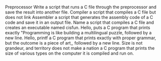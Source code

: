 Preprocessor
Write a script that runs a C file through the preprocessor and save the result into another file.
 Compiler
a script that compiles a C file but does not link
Assembler
a script that generates the assembly code of a C code and save it in an output file.
Name
 a script that compiles a C file and creates an executable named cisfun.
 Hello, puts
a C program that prints exactly "Programming is like building a multilingual puzzle, followed by a new line.
Hello, printf
a C program that prints exactly with proper grammar, but the outcome is a piece of art,, followed by a new line.
Size is not grandeur, and territory does not make a nation
a C program that prints the size of various types on the computer it is compiled and run on. 
